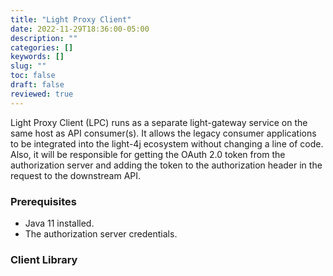 ```yaml
---
title: "Light Proxy Client"
date: 2022-11-29T18:36:00-05:00
description: ""
categories: []
keywords: []
slug: ""
toc: false
draft: false
reviewed: true
---
```


Light Proxy Client (LPC) runs as a separate light-gateway service on the same host as API consumer(s). It allows the legacy consumer applications to be integrated into the light-4j ecosystem without changing a line of code. Also, it will be responsible for getting the OAuth 2.0 token from the authorization server and adding the token to the authorization header in the request to the downstream API. 

### Prerequisites

* Java 11 installed.
* The authorization server credentials.

### Client Library


